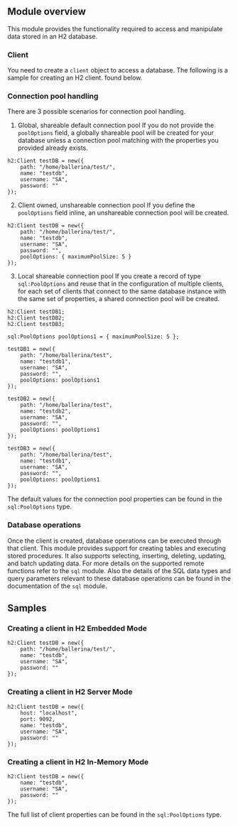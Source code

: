 ## Module overview

This module provides the functionality required to access and manipulate data stored in an H2 database. 

### Client

You need to create a `client` object to access a database. The following is a sample for creating an H2 client.
found below.

### Connection pool handling

There are 3 possible scenarios for connection pool handling.

1. Global, shareable default connection pool
If you do not provide the `poolOptions` field, a globally shareable pool will be created for your database unless
a connection pool matching with the properties you provided already exists.

```ballerina
h2:Client testDB = new({
    path: "/home/ballerina/test/",
    name: "testdb",
    username: "SA",
    password: ""
});
```

2. Client owned, unshareable connection pool
If you define the `poolOptions` field inline, an unshareable connection pool will be created.

```ballerina
h2:Client testDB = new({
    path: "/home/ballerina/test/",
    name: "testdb",
    username: "SA",
    password: "",
    poolOptions: { maximumPoolSize: 5 }
});
```

3. Local shareable connection pool
If you create a record of type `sql:PoolOptions` and reuse that in the configuration of multiple clients, for each
set of clients that connect to the same database instance with the same set of properties, a shared connection pool
will be created.

```ballerina
h2:Client testDB1;
h2:Client testDB2;
h2:Client testDB3;

sql:PoolOptions poolOptions1 = { maximumPoolSize: 5 };

testDB1 = new({
    path: "/home/ballerina/test",
    name: "testdb1",
    username: "SA",
    password: "",
    poolOptions: poolOptions1
});

testDB2 = new({
    path: "/home/ballerina/test",
    name: "testdb2",
    username: "SA",
    password: "",
    poolOptions: poolOptions1
});

testDB3 = new({
    path: "/home/ballerina/test",
    name: "testdb1",
    username: "SA",
    password: "",
    poolOptions: poolOptions1
});
```

The default values for the connection pool properties can be found in the `sql:PoolOptions` type.

### Database operations

Once the client is created, database operations can be executed through that client. This module provides support for
creating tables and executing stored procedures. It also supports selecting, inserting, deleting, updating, and batch
updating data. For more details on the supported remote functions refer to the `sql` module. Also the details of the
SQL data types and query parameters relevant to these database operations can be found in the documentation of the
`sql` module.

## Samples

### Creating a client in H2 Embedded Mode

```ballerina
h2:Client testDB = new({
    path: "/home/ballerina/test/",
    name: "testdb",
    username: "SA",
    password: ""
});
```

### Creating a client in H2 Server Mode

```ballerina
h2:Client testDB = new({
    host: "localhost",
    port: 9092,
    name: "testdb",
    username: "SA",
    password: ""
});
```

### Creating a client in H2 In-Memory Mode

```ballerina
h2:Client testDB = new({
    name: "testdb",
    username: "SA",
    password: ""
});
```

The full list of client properties can be found in the `sql:PoolOptions` type.
